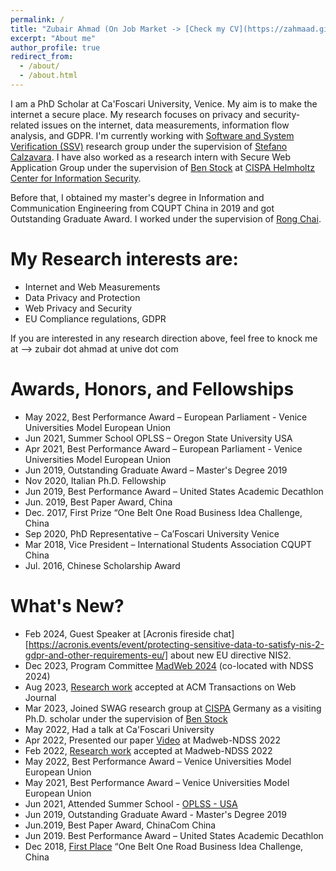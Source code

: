 ```yaml
---
permalink: /
title: "Zubair Ahmad (On Job Market -> [Check my CV](https://zahmaad.github.io/images/Cv.pdf))"
excerpt: "About me"
author_profile: true
redirect_from: 
  - /about/
  - /about.html
---
```


I am a PhD Scholar at Ca'Foscari University, Venice. My aim is to make the internet a secure place. My research focuses on privacy and security-related issues on the internet,  data measurements, information flow analysis,  and GDPR. I'm currently working  with  [Software and System Verification (SSV)](https://ssv.dais.unive.it/people/)  research group under the supervision of  [Stefano Calzavara](https://www.dais.unive.it/~calzavara/).  I have also worked as a research intern with Secure Web Application Group under the supervision of [Ben Stock](https://swag.cispa.saarland/people/benstock.html) at [CISPA Helmholtz Center for Information Security](https://cispa.de/en). 

Before that, I obtained my master's degree in Information and Communication Engineering from CQUPT China in 2019 and got Outstanding Graduate Award. I worked under the supervision of [Rong Chai](https://ieeexplore.ieee.org/author/37591465400). 

My Research interests are:
======

* Internet and Web Measurements 
* Data Privacy and Protection
* Web Privacy and Security
* EU Compliance regulations, GDPR

If you are interested in any research direction above, feel free to knock me at --> zubair dot ahmad at unive dot com


Awards, Honors, and Fellowships
======

* May 2022, Best Performance Award – European Parliament - Venice Universities Model European Union
* Jun 2021, Summer School OPLSS – Oregon State University USA
* Apr 2021, Best Performance Award – European Parliament - Venice Universities Model European Union
* Jun 2019, Outstanding Graduate Award – Master's Degree 2019
* Nov 2020, Italian Ph.D. Fellowship
* Jun 2019, Best Performance Award – United States Academic Decathlon
* Jun. 2019, Best Paper Award, China
* Dec. 2017, First Prize “One Belt One Road Business Idea Challenge, China                                                            	
* Sep 2020,  PhD Representative – Ca’Foscari University Venice
* Mar 2018,  Vice President – International Students Association CQUPT China
* Jul. 2016, Chinese Scholarship Award


What's New?
======

* Feb 2024, Guest Speaker at [Acronis fireside chat][https://acronis.events/event/protecting-sensitive-data-to-satisfy-nis-2-gdpr-and-other-requirements-eu/] about new EU directive NIS2.
* Dec 2023, Program Committee [MadWeb 2024](https://madweb.work/) (co-located with NDSS 2024)
* Aug 2023, [Research work](https://dl.acm.org/doi/10.1145/3623382) accepted at ACM Transactions on Web Journal
* Mar 2023, Joined SWAG research  group at [CISPA](https://cispa.de/en) Germany as a visiting Ph.D. scholar under the supervision of [Ben Stock](https://cispa.de/en/people/ben.stock)
* May 2022, Had a talk at Ca'Foscari University
* Apr 2022, Presented our paper [Video](https://www.youtube.com/watch?app=desktop&v=5zfHquGGi9U) at Madweb-NDSS 2022 
* Feb 2022, [Research work](https://www.ndss-symposium.org/wp-content/uploads/madweb2022_23005_paper.pdf) accepted at Madweb-NDSS 2022
* May 2022, Best Performance Award – Venice Universities Model European Union 
* May 2021, Best Performance Award – Venice Universities Model European Union 
* Jun 2021, Attended Summer School - [OPLSS - USA](https://www.cs.uoregon.edu/research/summerschool/summer21/) 	 	 		
* Jun 2019, Outstanding Graduate Award - Master's Degree 2019 					
* Jun.2019, Best Paper Award, ChinaCom China
* Jun 2019. Best Performance Award – United States Academic Decathlon
* Dec 2018, [First Place](https://mp.weixin.qq.com/s/2FbH03J2K8t3vE_Z743XeQ?fbclid=IwAR0i0WwMkm0jSKDfUptispo9eiIWfPn3jnrRUC4GQjg8SzNnzz-Bxo7rblQ) “One Belt One Road Business Idea Challenge, China	




